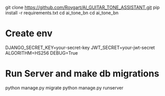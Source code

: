 git clone https://github.com/Rovgart/AI_GUITAR_TONE_ASSISTANT.git
pip install -r requirements.txt
cd ai_tone_bn
cd ai_tone_bn

# Create env
DJANGO_SECRET_KEY=your-secret-key
JWT_SECRET=your-jwt-secret
ALGORITHM=HS256
DEBUG=True

# Run Server and make db migrations
python manage.py migrate
python manage.py runserver


